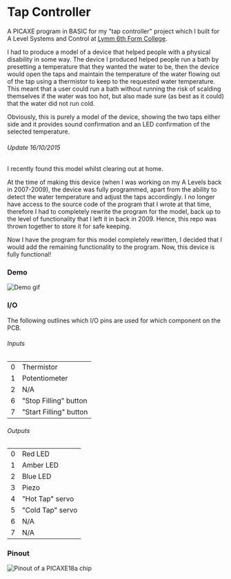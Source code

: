 # Tap Controller

A PICAXE program in BASIC for my "tap controller" project which I built for A Level Systems and Control at [Lymm 6th Form College](http://www.lymmhigh6thform.org.uk).

I had to produce a model of a device that helped people with a physical disability in some way. The device I produced helped people run a bath by presetting a temperature that they wanted the water to be, then the device would open the taps and maintain the temperature of the water flowing out of the tap using a thermistor to keep to the requested water temperature. This meant that a user could run a bath without running the risk of scalding themselves if the water was too hot, but also made sure (as best as it could) that the water did not run cold.

Obviously, this is purely a model of the device, showing the two taps either side and it provides sound confirmation and an LED confirmation of the selected temperature.

###### Update 16/10/2015
I recently found this model whilst clearing out at home.

At the time of making this device (when I was working on my A Levels back in 2007-2009), the device was fully programmed, apart from the ability to detect the water temperature and adjust the taps accordingly. I no longer have access to the source code of the program that I wrote at that time, therefore I had to completely rewrite the program for the model, back up to the level of functionality that I left it in back in 2009. Hence, this repo was thrown together to store it for safe keeping.

Now I have the program for this model completely rewritten, I decided that I would add the remaining functionality to the program. Now, this device is fully functional!

### Demo
![Demo gif](assets/demo.gif)

### I/O
The following outlines which I/O pins are used for which component on the PCB.

###### Inputs
<table>
    <tr>
        <td>0</td><td>Thermistor</td>
    </tr>
    <tr>
        <td>1</td><td>Potentiometer</td>
    </tr>
    <tr>
        <td>2</td><td>N/A</td>
    </tr>
    <tr>
        <td>6</td><td>"Stop Filling" button</td>
    </tr>
    <tr>
        <td>7</td><td>"Start Filling" button</td>
    </tr>
</table>

###### Outputs
<table>
    <tr>
        <td>0</td><td>Red LED</td>
    </tr>
    <tr>
        <td>1</td><td>Amber LED</td>
    </tr>
    <tr>
        <td>2</td><td>Blue LED</td>
    </tr>
    <tr>
        <td>3</td><td>Piezo</td>
    </tr>
    <tr>
        <td>4</td><td>"Hot Tap" servo</td>
    </tr>
    <tr>
        <td>5</td><td>"Cold Tap" servo</td>
    </tr>
    <tr>
        <td>6</td><td>N/A</td>
    </tr>
    <tr>
        <td>7</td><td>N/A</td>
    </tr>
</table>

### Pinout
![Pinout of a PICAXE18a chip](assets/pinout.png)
